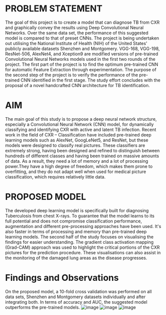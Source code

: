 # PROBLEM STATEMENT
The goal of this project is to create a model that can diagnose TB from CXR and graphically convey the results using Deep Convolutional Neural Networks. Over the same data set, the performance of this suggested model is compared to that of preset CNNs. The project is being undertaken out utilising the National Institute of Health (NIH) of the United States' publicly available datasets Shenzhen and Montgomery.
VGG-168, VGG-198, ResNet-506, AlexNet4, and Xception9 are modified versions of pre-trained Convolutional Neural Networks models used in the first two rounds of the project. The first part of the project is to find the optimum pre-trained CNN for automatic Feature Extraction through experimentation. The purpose of the second step of the project is to verify the performance of the pre-trained CNN identified in the first stage. The study effort concludes with the proposal of a novel handcrafted CNN architecture for TB identification.
# AIM 
The main goal of this study is to propose a deep neural network structure, especially a Convolutional Neural Network (CNN) model, for dynamically classifying and identifying CXR with active and latent TB infection. Recent work in the field of CXR – Classification have included pre-trained deep learning models such as AlexNet, GoogLeNet5, and ResNet, but these models were designed to classify real pictures. These classifiers are extremely strong, having been designed and refined to distinguish between hundreds of different classes and having been trained on massive amounts of data. As a result, they need a lot of memory and a lot of processing power.They have a high degree of freedom, which makes them prone to overfitting, and they do not adapt well when used for medical picture classification, which requires relatively little data.
# PROPOSED MODEL
The developed deep learning model is specifically built for diagnosing Tuberculosis from chest X-rays. To guarantee that the model learns to its full potential and does not compromise classification performance, augmentation and different pre-processing approaches have been used. It's also faster in terms of processing and memory than pre-trained deep learning models. The second half of the study focuses on visualising the findings for easier understanding. The gradient class activation mapping (Grad-CAM) approach was used to highlight the critical portions of the CXR pictures for the prediction procedure. These visualisations can also assist in the monitoring of the damaged lung areas as the disease progresses.
# Findings and Observations
On the proposed model, a 10-fold cross validation was performed on all data sets, Shenzhen and Montgomery datasets individually and after integrating both. In terms of accuracy and AUC, the suggested model outperforms the pre-trained models.
![image](https://user-images.githubusercontent.com/104749585/174725950-05036909-915b-4624-89d5-72243ed3bd86.png)
![image](https://user-images.githubusercontent.com/104749585/174726861-a4646c0c-0123-4379-ad37-ef48907590eb.png)
![image](https://user-images.githubusercontent.com/104749585/174726967-62319c85-4f04-470e-9b6b-9badc95d0108.png)

